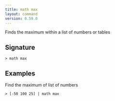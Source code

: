 ```yaml
---
title: math max
layout: command
version: 0.59.0
---
```


Finds the maximum within a list of numbers or tables

## Signature

```> math max ```

## Examples

Find the maximum of list of numbers
```shell
> [-50 100 25] | math max
```

